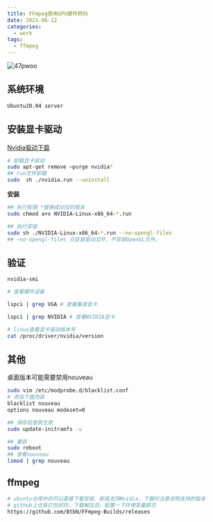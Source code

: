 ```yaml
---
title: FFmpeg使用GPU硬件转码
date: 2021-06-22
categories:
  - work
tags:
  - ffmpeg
---
```



![47pwoo](https://gitee.com/snowyan/image/raw/master/2021/wallhaven-47pwoo.jpg)

<!-- more -->

## 系统环境

```bash
Ubuntu20.04 server
```



## 安装显卡驱动

[Nvidia驱动下载](https://www.nvidia.cn/Download/Find.aspx?lang=cn)

```bash
# 卸载显卡驱动
sudo apt-get remove –purge nvidia*
## run文件卸载
sudo  sh ./nvidia.run --uninstall
```

**安装**

```bash
## 执行权限 *替换成对应的版本
sudo chmod a+x NVIDIA-Linux-x86_64-*.run

## 执行安装
sudo sh ./NVIDIA-Linux-x86_64-*.run --no-opengl-files
## –no-opengl-files 只安装驱动文件，不安装OpenGL文件。
```

## 验证

```bash
nvidia-smi

# 查看硬件设备

lspci | grep VGA # 查看集成显卡

lspci | grep NVIDIA # 查看NVIDIA显卡

# linux查看显卡驱动版本号
cat /proc/driver/nvidia/version
```

## 其他

桌面版本可能需要禁用nouveau

```bash
sudo vim /etc/modprobe.d/blacklist.conf
# 添加下面内容
blacklist nouveau
options nouveau modeset=0

## 保存后使其生效
sudo update-initramfs -u

## 重启
sudo reboot
## 查看nouveau
lsmod | grep nouveau
```

## ffmpeg

```bash
# ubuntu仓库中的可以直接下载安装，新版支持Nvidia，下载时注意说明支持的版本
# github上也有打包好的，下载解压后，配置一下环境变量即可
https://github.com/BtbN/FFmpeg-Builds/releases
```

